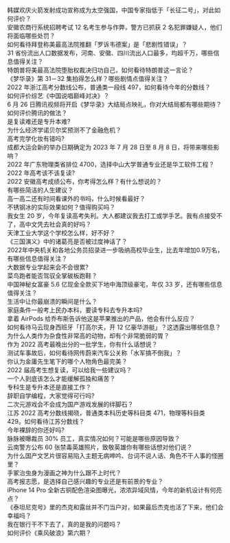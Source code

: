 韩媒欢庆火箭发射成功宣称成为太空强国，中国专家指低于「长征二号」，对此如何评价？  
安徽农商行系统招聘考试 12 名考生参与作弊，警方已抓获 2 名犯罪嫌疑人，他们将面临哪些处罚？  
如何看待拜登称美最高法院推翻「罗诉韦德案」是「悲剧性错误」？  
31 省份流出人口数据发布，河南、安徽、四川流出人口最多，均超千万，哪些信息值得关注？  
特朗普将美最高法院堕胎权裁决归功自己，如何看待特朗普这一言论？  
《梦华录》第 31－32 集拍得怎么样？哪些剧情点值得关注？  
2022 年浙江高考分数线公布，普通类一段线 497，如何看待今年的分数线？  
如何评价综艺《中国说唱巅峰对决》？  
6 月 26 日腾讯视频将开启《梦华录》大结局点映礼，你对大结局都有哪些期待？如何评价腾讯的做法？  
是复读难还是专升本难?  
为什么经济学诺贝尔奖预测不了金融危机？  
高考完学化妆有错吗?  
成都大运会新的举办日期确定为 2023 年 7 月 28 日至 8 月 8 日，将带来哪些影响？  
2022 年广东物理类省排位 4700，选择中山大学普通专业还是华工软件工程？  
2022 年高考该不该复读?  
2022 安徽高考成绩公布，你考得怎么样？有什么想说的？  
有哪些简洁的人生建议？  
高一高二还有时间看课外的书吗，什么时候看最好？  
不锈钢冰的实际效果如何？值得购买吗？  
我女生 20 岁，今年复读高考失利。大人都建议我去打工或学手艺。我有点接受不了，高中文凭去社会真的好吗？  
天津工业大学这个学校怎么样，好不好？  
《三国演义》中的诸葛亮是否被过度神话了？  
2022年中央机关和各地公务员招录进一步吸纳高校毕业生，比去年增加0.9万名，有哪些信息值得关注？  
大数据专业学起来会不会很累?  
菜鸟跑者能否驾驭全掌碳板跑鞋？  
中国神秘女富豪 5.6 亿现金全款买下地中海顶级豪宅，年仅 33 岁，还有哪些信息值得关注？  
生活中让你最崩溃的瞬间是什么？  
家庭条件一般考上民办本科，要读专科去专升本吗?  
拿着 AirPods 给乔布斯告诉他这是苹果推出的产品，他会有什么反应？  
如何看待马云现身西班牙「打高尔夫，开 12 亿豪华游艇」？这透露出哪些信息？  
为什么人类作为杂食性非常高的动物，却有个非常脆弱的胃？  
作为 2022 高考最晚出分的一批学生，你有什么话想说？  
测试车事故后，如何看待网传蔚来汽车公关称「水军搞不倒我」？  
你认为金庸先生笔下的哪个人物角色最完美？  
2022 届高考生想复读，可以给我一些建议吗？  
一个人到底该怎么才能缓解孤独和痛苦？  
专科生是专升本还是直接工作？  
辞职自学编程，大家觉得可行吗?  
二次元游戏会不会成为国产游戏发展的绊脚石？  
江苏 2022 高考分数线揭晓，普通类本科历史等科目类 471，物理等科目类 429。如何看待江苏分数线？  
今年裸辞的你还好吗?  
脉脉被曝裁员 30% 员工，真实情况如何？可能是哪些原因导致？  
云南警方公布 60 张禁毒英雄照片，致敬英雄你有哪些话想对他们说？  
为什么国产文艺片很容易陷入主题无病呻吟、台词不说人话、角色不干人事的怪圈里？  
手冢治虫身为漫画之神为什么跟不上时代？  
高考报志愿，是选择自己感兴趣的专业还是有前景的专业？  
iPhone 14 Pro 全新古铜配色渲染图曝光，浓浓异域风情，今年的新机设计有何亮点？  
《泰坦尼克号》里的杰克和露丝并不门当户对，如果最后杰克也活了下来，他们会幸福吗？  
我在银行干不下去了，真的是我的问题吗？  
如何评价《乘风破浪》第六期？  
